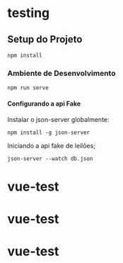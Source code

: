 # testing

## Setup do Projeto
```
npm install
```

### Ambiente de Desenvolvimento
```
npm run serve
```

#### Configurando a api Fake

Instalar o json-server globalmente:

```
npm install -g json-server
```

Iniciando a api fake de leilões;

```
json-server --watch db.json
```

# vue-test
# vue-test
# vue-test
